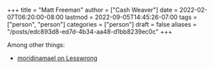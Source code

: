 +++
title = "Matt Freeman"
author = ["Cash Weaver"]
date = 2022-02-07T06:20:00-08:00
lastmod = 2022-09-05T14:45:26-07:00
tags = ["person", "person"]
categories = ["person"]
draft = false
aliases = "/posts/edc893d8-ed7d-4b34-aa48-d1bb8239ec0c"
+++

Among other things:

-   [moridinamael on Lesswrong](https://www.lesswrong.com/users/moridinamael)
